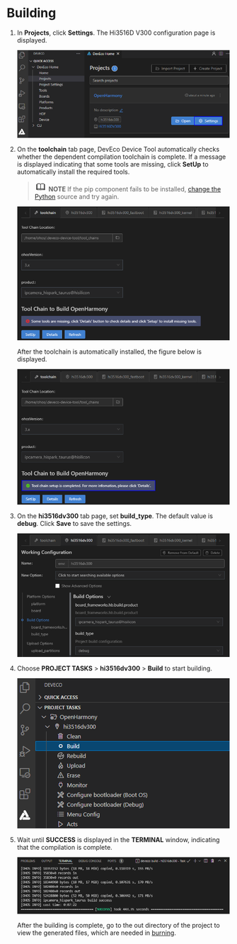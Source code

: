 # Building


1. In **Projects**, click **Settings**. The Hi3516D V300 configuration page is displayed.

   ![en-us_image_0000001265492885](figures/en-us_image_0000001265492885.png)

2. On the **toolchain** tab page, DevEco Device Tool automatically checks whether the dependent compilation toolchain is complete. If a message is displayed indicating that some tools are missing, click **SetUp** to automatically install the required tools.

   > ![icon-note.gif](public_sys-resources/icon-note.gif) **NOTE**
   > If the pip component fails to be installed, [change the Python](https://device.harmonyos.com/en/docs/documentation/guide/ide-set-python-source-0000001227639986) source and try again.

   ![en-us_image_0000001265652869](figures/en-us_image_0000001265652869.png)

   After the toolchain is automatically installed, the figure below is displayed.

   ![en-us_image_0000001220852754](figures/en-us_image_0000001220852754.png)

3. On the **hi3516dv300** tab page, set **build_type**. The default value is **debug**. Click **Save** to save the settings.

   ![en-us_image_0000001221172710](figures/en-us_image_0000001221172710.png)

4. Choose **PROJECT TASKS** > **hi3516dv300** > **Build** to start building.

   ![en-us_image_0000001265772913](figures/en-us_image_0000001265772913.png)

5. Wait until **SUCCESS** is displayed in the **TERMINAL** window, indicating that the compilation is complete.

   ![en-us_image_0000001221012766](figures/en-us_image_0000001221012766.png)

   After the building is complete, go to the out directory of the project to view the generated files, which are needed in [burning](https://device.harmonyos.com/en/docs/documentation/guide/ide-hi3516-upload-0000001052148681).
